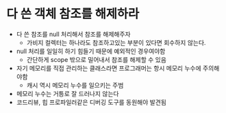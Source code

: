 # 다 쓴 객체 참조를 해제하라

- 다 쓴 참조를 null 처리해서 참조를 해제해주자
  - 가비지 컬렉터는 하나라도 참조하고있는 부분이 있다면 회수하지 않는다.
- null 처리를 일일히 하기 힘들기 때문에 예외적인 경우여야함
  - 간단하게 scope 밖으로 밀어내서 참조를 해제할 수 있음
- 자기 메모리를 직접 관리하는 클래스라면 프로그래머는 항시 메모리 누수에 주의해야함
  - 캐시 역시 메모리 누수를 일으키는 주범
- 메모리 누수는 거틍로 잘 드러나지 않는다
- 코드리뷰, 힙 프로파일러같은 디버깅 도구를 동원해야 발견됨
